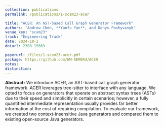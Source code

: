 ```yaml
---
collection: publications
permalink: /publications/1-scam23-acer

title: "ACER: An AST-based Call Graph Generator Framework"
authors: "Andrew Chen, **Yanfu Yan**, and Denys Poshyvanyk"
venue_key: "scam23"
track: "Engineering Track"
date: 2024-10-2
doiurl: 2308.15669

paperurl: /files/1-scam23-acer.pdf
package: https://github.com/WM-SEMERU/ACER
notes: 
distinction: 
---
```


**Abstract:** We introduce ACER, an AST-based call graph generator framework. ACER leverages tree-sitter to interface with any language. We opted to focus on generators that operate on abstract syntax trees (ASTs) due to their speed and simplicitly in certain scenarios; however, a fully quantified intermediate representation usually provides far better information at the cost of requiring compilation. To evaluate our framework, we created two context-insensitive Java generators and compared them to existing open-source Java generators.

